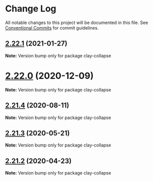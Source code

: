 # Change Log

All notable changes to this project will be documented in this file.
See [Conventional Commits](https://conventionalcommits.org) for commit guidelines.

## [2.22.1](https://github.com/liferay/clay/tree/master/packages/clay-collapse/compare/v2.22.0...v2.22.1) (2021-01-27)

**Note:** Version bump only for package clay-collapse





# [2.22.0](https://github.com/liferay/clay/tree/master/packages/clay-collapse/compare/v2.21.5...v2.22.0) (2020-12-09)

**Note:** Version bump only for package clay-collapse





## [2.21.4](https://github.com/liferay/clay/tree/master/packages/clay-collapse/compare/v2.21.3...v2.21.4) (2020-08-11)

**Note:** Version bump only for package clay-collapse





## [2.21.3](https://github.com/liferay/clay/tree/master/packages/clay-collapse/compare/v2.21.2...v2.21.3) (2020-05-21)

**Note:** Version bump only for package clay-collapse





## [2.21.2](https://github.com/liferay/clay/tree/master/packages/clay-collapse/compare/v2.21.1...v2.21.2) (2020-04-23)

**Note:** Version bump only for package clay-collapse
